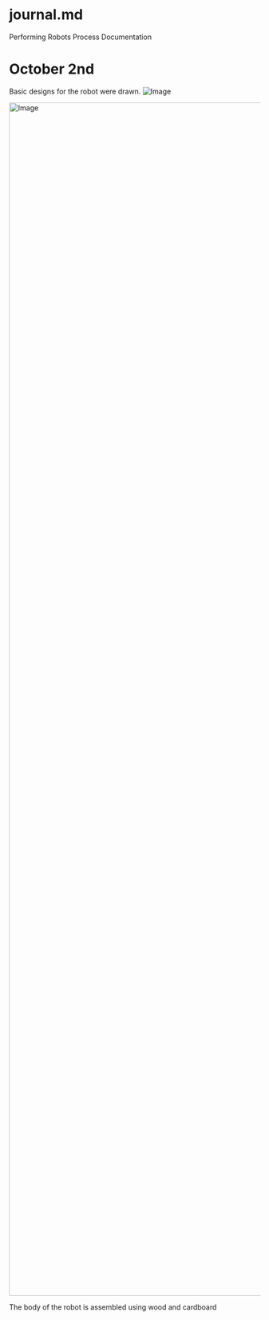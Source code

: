 # journal.md
Performing Robots Process Documentation


# October 2nd
Basic designs for the robot were drawn.
 ![Image](https://github.com/user-attachments/assets/c0b0d0c6-732e-4e25-9881-d42586ba24c7)


<img width="1668" height="2388" alt="Image" src="https://github.com/user-attachments/assets/1b4c6ab7-223d-4286-ad2a-42fd2286efa2" />


 
The body of the robot is assembled using wood and cardboard

